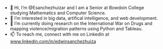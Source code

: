 - 👋 Hi, I’m @Esanchezhuizar and I am a Senior at Bowdoin College studying Mathematics and Computer Science.
- 👀 I’m interested in big data, artifical intelligence, and web development. 
- 🌱 I’m currently doing research on the International War on Drugs and mapping violence/migration patterns using Python and Tableau. 
- 📫 To reach me, connect with me on LinkedIn at www.linkedin.com/in/edwinsanchezhuiza
